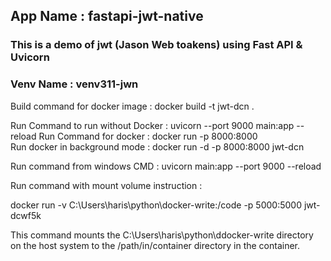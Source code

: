 ## App Name : fastapi-jwt-native

### This is a demo of jwt (Jason Web toakens) using Fast API & Uvicorn

###  Venv Name : venv311-jwn

Build command for docker image : docker build -t jwt-dcn .

Run Command to run without Docker : uvicorn --port 9000 main:app --reload
Run Command for docker : docker run -p 8000:8000  
Run docker in background mode : docker run -d -p 8000:8000 jwt-dcn  

Run command from windows CMD : uvicorn main:app --port 9000 --reload

Run command with mount volume instruction :

docker run -v C:\\Users\\haris\\python\\docker-write:/code -p 5000:5000  jwt-dcwf5k

This command mounts the C:\Users\haris\python\ddocker-write directory on the host system to the /path/in/container directory in the container.